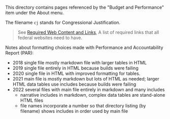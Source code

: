 This directory contains pages referenced by the "Budget and Performance" item under the About menu.

The filename `cj` stands for Congressional Justification.
> See [Required Web Content and Links](https://digital.gov/resources/required-web-content-and-links/), A list of required links that all federal websites need to have.

Notes about formatting choices made with Performance and Accountability Report (PAR):
- 2018 single file mostly markdown file with larger tables in HTML
- 2019 single file entirely in HTML because builds were failing
- 2020 single file in HTML with improved formatting for tables.
- 2021 main file is mostly markdown but lots of HTML as needed; larger HTML data tables use includes because builds were failing
- 2022 several files with main file entirely in markdown and many includes
  + narrative includes in markdown, complex data tables are stand-alone HTML files
  + file names incorporate a number so that directory listing (by filename) shows includes in order used by main file
